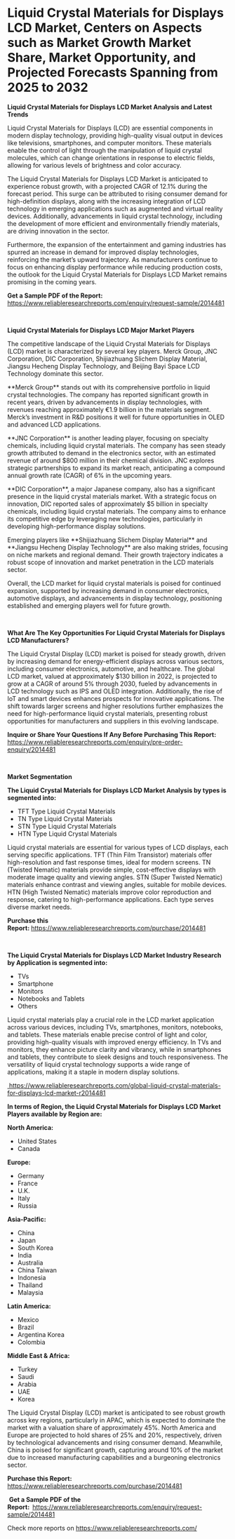 <p><h1>Liquid Crystal Materials for Displays LCD Market, Centers on Aspects such as Market Growth Market Share, Market Opportunity, and Projected Forecasts Spanning from 2025 to 2032</h1></p><p><strong>Liquid Crystal Materials for Displays LCD Market Analysis and Latest Trends</strong></p>
<p><p>Liquid Crystal Materials for Displays (LCD) are essential components in modern display technology, providing high-quality visual output in devices like televisions, smartphones, and computer monitors. These materials enable the control of light through the manipulation of liquid crystal molecules, which can change orientations in response to electric fields, allowing for various levels of brightness and color accuracy.</p><p>The Liquid Crystal Materials for Displays LCD Market is anticipated to experience robust growth, with a projected CAGR of 12.1% during the forecast period. This surge can be attributed to rising consumer demand for high-definition displays, along with the increasing integration of LCD technology in emerging applications such as augmented and virtual reality devices. Additionally, advancements in liquid crystal technology, including the development of more efficient and environmentally friendly materials, are driving innovation in the sector.</p><p>Furthermore, the expansion of the entertainment and gaming industries has spurred an increase in demand for improved display technologies, reinforcing the market’s upward trajectory. As manufacturers continue to focus on enhancing display performance while reducing production costs, the outlook for the Liquid Crystal Materials for Displays LCD Market remains promising in the coming years.</p></p>
<p><strong>Get a Sample PDF of the Report:&nbsp;</strong> <a href="https://www.reliableresearchreports.com/enquiry/request-sample/2014481?utm_campaign=2657&utm_medium=2&utm_source=Github&utm_content=ia&utm_term=29032025&utm_id=liquid-crystal-materials-for-displays-lcd">https://www.reliableresearchreports.com/enquiry/request-sample/2014481</a></p>
<p>&nbsp;</p>
<p><strong>Liquid Crystal Materials for Displays LCD Major Market Players</strong></p>
<p><p>The competitive landscape of the Liquid Crystal Materials for Displays (LCD) market is characterized by several key players. Merck Group, JNC Corporation, DIC Corporation, Shijiazhuang Slichem Display Material, Jiangsu Hecheng Display Technology, and Beijing Bayi Space LCD Technology dominate this sector.</p><p>**Merck Group** stands out with its comprehensive portfolio in liquid crystal technologies. The company has reported significant growth in recent years, driven by advancements in display technologies, with revenues reaching approximately €1.9 billion in the materials segment. Merck’s investment in R&D positions it well for future opportunities in OLED and advanced LCD applications.</p><p>**JNC Corporation** is another leading player, focusing on specialty chemicals, including liquid crystal materials. The company has seen steady growth attributed to demand in the electronics sector, with an estimated revenue of around $800 million in their chemical division. JNC explores strategic partnerships to expand its market reach, anticipating a compound annual growth rate (CAGR) of 6% in the upcoming years.</p><p>**DIC Corporation**, a major Japanese company, also has a significant presence in the liquid crystal materials market. With a strategic focus on innovation, DIC reported sales of approximately $5 billion in specialty chemicals, including liquid crystal materials. The company aims to enhance its competitive edge by leveraging new technologies, particularly in developing high-performance display solutions.</p><p>Emerging players like **Shijiazhuang Slichem Display Material** and **Jiangsu Hecheng Display Technology** are also making strides, focusing on niche markets and regional demand. Their growth trajectory indicates a robust scope of innovation and market penetration in the LCD materials sector. </p><p>Overall, the LCD market for liquid crystal materials is poised for continued expansion, supported by increasing demand in consumer electronics, automotive displays, and advancements in display technology, positioning established and emerging players well for future growth.</p></p>
<p>&nbsp;</p>
<p><strong>What Are The Key Opportunities For Liquid Crystal Materials for Displays LCD Manufacturers?</strong></p>
<p><p>The Liquid Crystal Display (LCD) market is poised for steady growth, driven by increasing demand for energy-efficient displays across various sectors, including consumer electronics, automotive, and healthcare. The global LCD market, valued at approximately $130 billion in 2022, is projected to grow at a CAGR of around 5% through 2030, fueled by advancements in LCD technology such as IPS and OLED integration. Additionally, the rise of IoT and smart devices enhances prospects for innovative applications. The shift towards larger screens and higher resolutions further emphasizes the need for high-performance liquid crystal materials, presenting robust opportunities for manufacturers and suppliers in this evolving landscape.</p></p>
<p><strong>Inquire or Share Your Questions If Any Before Purchasing This Report:</strong> <a href="https://www.reliableresearchreports.com/enquiry/pre-order-enquiry/2014481?utm_campaign=2657&utm_medium=2&utm_source=Github&utm_content=ia&utm_term=29032025&utm_id=liquid-crystal-materials-for-displays-lcd">https://www.reliableresearchreports.com/enquiry/pre-order-enquiry/2014481</a></p>
<p>&nbsp;</p>
<p><strong>Market Segmentation</strong></p>
<p><strong>The Liquid Crystal Materials for Displays LCD Market Analysis by types is segmented into:</strong></p>
<p><ul><li>TFT Type Liquid Crystal Materials</li><li>TN Type Liquid Crystal Materials</li><li>STN Type Liquid Crystal Materials</li><li>HTN Type Liquid Crystal Materials</li></ul></p>
<p><p>Liquid crystal materials are essential for various types of LCD displays, each serving specific applications. TFT (Thin Film Transistor) materials offer high-resolution and fast response times, ideal for modern screens. TN (Twisted Nematic) materials provide simple, cost-effective displays with moderate image quality and viewing angles. STN (Super Twisted Nematic) materials enhance contrast and viewing angles, suitable for mobile devices. HTN (High Twisted Nematic) materials improve color reproduction and response, catering to high-performance applications. Each type serves diverse market needs.</p></p>
<p><strong>Purchase this Report:&nbsp;</strong><a href="https://www.reliableresearchreports.com/purchase/2014481?utm_campaign=2657&utm_medium=2&utm_source=Github&utm_content=ia&utm_term=29032025&utm_id=liquid-crystal-materials-for-displays-lcd">https://www.reliableresearchreports.com/purchase/2014481</a></p>
<p>&nbsp;</p>
<p><strong>The Liquid Crystal Materials for Displays LCD Market Industry Research by Application is segmented into:</strong></p>
<p><ul><li>TVs</li><li>Smartphone</li><li>Monitors</li><li>Notebooks and Tablets</li><li>Others</li></ul></p>
<p><p>Liquid crystal materials play a crucial role in the LCD market application across various devices, including TVs, smartphones, monitors, notebooks, and tablets. These materials enable precise control of light and color, providing high-quality visuals with improved energy efficiency. In TVs and monitors, they enhance picture clarity and vibrancy, while in smartphones and tablets, they contribute to sleek designs and touch responsiveness. The versatility of liquid crystal technology supports a wide range of applications, making it a staple in modern display solutions.</p></p>
<p><a href="https://www.reliableresearchreports.com/global-liquid-crystal-materials-for-displays-lcd-market-r2014481?utm_campaign=2657&utm_medium=2&utm_source=Github&utm_content=ia&utm_term=29032025&utm_id=liquid-crystal-materials-for-displays-lcd">&nbsp;https://www.reliableresearchreports.com/global-liquid-crystal-materials-for-displays-lcd-market-r2014481</a></p>
<p><strong>In terms of Region, the Liquid Crystal Materials for Displays LCD Market Players available by Region are:</strong></p>
<p>
    <p> <strong> North America: </strong>
        <ul>
            <li>United States</li>
            <li>Canada</li>
        </ul>
        </p> 
    <p> <strong> Europe: </strong>
        <ul>
            <li>Germany</li>
            <li>France</li>
            <li>U.K.</li>
            <li>Italy</li>
            <li>Russia</li>
        </ul>
        </p> 
    <p> <strong> Asia-Pacific: </strong>
        <ul>
            <li>China</li>
            <li>Japan</li>
            <li>South Korea</li>
            <li>India</li>
            <li>Australia</li>
            <li>China Taiwan</li>
            <li>Indonesia</li>
            <li>Thailand</li>
            <li>Malaysia</li>
        </ul>
        </p> 
    <p> <strong> Latin America: </strong>
        <ul>
            <li>Mexico</li>
            <li>Brazil</li>
            <li>Argentina Korea</li>
            <li>Colombia</li>
        </ul>
        </p> 
    <p> <strong> Middle East & Africa: </strong>
        <ul>
            <li>Turkey</li>
            <li>Saudi</li>
            <li>Arabia</li>
            <li>UAE</li>
            <li>Korea</li>
        </ul>
    </p>
    </p>
<p><p>The Liquid Crystal Display (LCD) market is anticipated to see robust growth across key regions, particularly in APAC, which is expected to dominate the market with a valuation share of approximately 45%. North America and Europe are projected to hold shares of 25% and 20%, respectively, driven by technological advancements and rising consumer demand. Meanwhile, China is poised for significant growth, capturing around 10% of the market due to increased manufacturing capabilities and a burgeoning electronics sector.</p></p>
<p><strong>Purchase this Report: </strong><a href="https://www.reliableresearchreports.com/purchase/2014481?utm_campaign=2657&utm_medium=2&utm_source=Github&utm_content=ia&utm_term=29032025&utm_id=liquid-crystal-materials-for-displays-lcd">https://www.reliableresearchreports.com/purchase/2014481</a></p>
<p>&nbsp;<strong>Get a Sample PDF of the Report:&nbsp;&nbsp;</strong><a href="https://www.reliableresearchreports.com/enquiry/request-sample/2014481?utm_campaign=2657&utm_medium=2&utm_source=Github&utm_content=ia&utm_term=29032025&utm_id=liquid-crystal-materials-for-displays-lcd">https://www.reliableresearchreports.com/enquiry/request-sample/2014481</a></p>
<p><strong></strong></p>
<p>Check more reports on <a href="https://www.reliableresearchreports.com/?utm_campaign=2657&utm_medium=2&utm_source=Github&utm_content=ia&utm_term=29032025&utm_id=liquid-crystal-materials-for-displays-lcd">https://www.reliableresearchreports.com/</a></p>